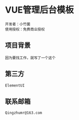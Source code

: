 # VUE管理后台模板
```
开发者：小竹菌
使用授权：免费商业授权
```

## 项目背景
```
因为要找工作，就写了一个这个
```

## 第三方
```
ElementUI
```
## 联系邮箱
```
Qingzhumr@163.com
```
